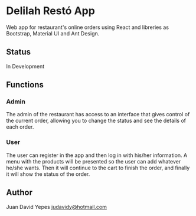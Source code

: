 # Delilah Restó App

Web app for restaurant's online orders using React and libreries as Bootstrap, Material UI and Ant Design.

## Status

In Development

## Functions

### Admin

The admin of the restaurant has access to an interface that gives control of the current order, allowing you to change the status and see the details of each order.

### User

The user can register in the app and then log in with his/her information. A menu with the products will be presented so the user can add whatever he/she wants. Then it will continue to the cart to finish the order, and finally it will show the status of the order. 

## Author

Juan David Yepes judavidy@hotmail.com

